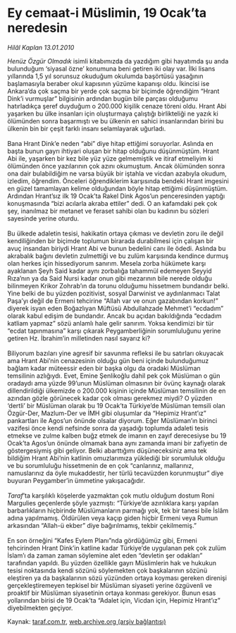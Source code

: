 # Ey cemaat-i Müslimin, 19 Ocak’ta neredesin

*Hilâl Kaplan 13.01.2010*

<div class="yazi"><i>Henüz Özgür Olmadık</i> isimli kitabımızda da yazdığım gibi hayatımda şu anda bulunduğum ‘siyasal özne’ konumuna beni getiren iki olay var. İlki lisans yıllarında 1,5 yıl sorunsuz okuduğum okulumda başörtüsü yasağının başlamasıyla beraber okul kapısının yüzüme kapanışı oldu. İkincisi ise Ankara’da çok saçma bir yerde çok saçma bir biçimde öğrendiğim “Hrant Dink’i vurmuşlar” bilgisinin ardından bugün bile parçası olduğumu hatırladıkça şeref duyduğum o 200.000 kişilik cenaze töreni oldu. Hrant Abi yaşarken bu ülke insanları için oluşturmaya çalıştığı birlikteliği ne yazık ki ölümünden sonra başarmıştı ve bu ülkenin en sahici insanlarından birini bu ülkenin bin bir çeşit farklı insanı selamlayarak uğurladı. <br/><br/>Bana Hrant Dink’e neden “abi” diye hitap ettiğimi soruyorlar. Aslında en başta bunun gayrı ihtiyari oluşan bir hitap olduğunu düşünmüştüm. Hrant Abi ile, yaşarken bir kez bile yüz yüze gelmemiştik ve itiraf etmeliyim ki ölümünden önce yazılarının çok azını okumuştum. Ancak ölümünden sonra ona dair bulabildiğim ne varsa büyük bir iştahla ve vicdan azabıyla okudum, izledim, öğrendim. Önceleri öğrendiklerim karşısında bendeki Hrant imgesini en güzel tamamlayan kelime olduğundan böyle hitap ettiğimi düşünmüştüm. Ardından Hrant’sız ilk 19 Ocak’ta Rakel Dink Agos’un penceresinden yaptığı konuşmasında “bizi acılarla akraba ettiler” dedi. O an kafamdaki pek çok şey, inanılmaz bir metanet ve feraset sahibi olan bu kadının bu sözleri sayesinde yerine oturdu. <br/><br/>Bu ülkede adaletin tesisi, hakikatin ortaya çıkması ve devletin zoru ile değil kendiliğinden bir biçimde toplumun birarada durabilmesi için çalışan bir avuç insandan biriydi Hrant Abi ve bunun bedelini canı ile ödedi. Aslında bu akrabalık bağını devletin zulmettiği ve bu zulüm karşısında kendince durmuş olan herkes için hissediyorum sanırım. Mesela zorba hükümete karşı ayaklanan Şeyh Said kadar aynı zorbalığa tahammül edemeyen Seyyid Rıza’nın ya da Said Nursi kadar onun gibi mezarının bile nerede olduğu bilinmeyen Krikor Zohrab’ın da torunu olduğumu hissetmem bundandır belki. Yine belki de bu yüzden pozitivist, sosyal Darwinist ve aydınlanmacı Talat Paşa’yı değil de Ermeni tehcirine “Allah var ve onun gazabından korkun!” diyerek isyan eden Boğazlıyan Müftüsü Abdullahzade Mehmet’i “ecdadım” olarak kabul edişim de bundandır. Ancak bu açıdan bakıldığında “ecdadım katliam yapmaz” sözü anlamlı hale gelir sanırım. Yoksa kendimizi bir tür “ecdat tapınmasına” karşı çıkarak Peygamberliğinin sorumluluğunu yerine getiren Hz. İbrahim’in milletinden nasıl sayarız ki? <br/><br/>Biliyorum bazıları yine agresif bir savunma refleksi ile bu satırları okuyacak ama Hrant Abi’nin cenazesinin olduğu gün beni içinde bulunduğumuz bağlam kadar müteessir eden bir başka olgu da oradaki Müslüman temsilinin azlığıydı. Evet, Emine Şenlikoğlu dahil pek çok Müslüman o gün oradaydı ama yüzde 99’unun Müslüman olmasının bir övünç kaynağı olarak dillendirildiği ülkemizde o 200.000 kişinin içinde Müslüman temsilinin de en azından gözle görünecek kadar çok olması gerekmez miydi? O yüzden ‘dertli’ bir Müslüman olarak bu 19 Ocak’ta Türkiye’de Müslüman temsili olan Özgür-Der, Mazlum-Der ve İMH gibi oluşumlar da “Hepimiz Hrant’ız” pankartları ile Agos’un önünde olsalar diyorum. Eğer Müslüman’ın birinci vazifesi önce kendi nefsinde sonra da yaşadığı toplumda adaleti tesis etmekse ve zulme kalben buğz etmek de imanın en zayıf derecesiyse bu 19 Ocak’ta Agos’un önünde olmamak bana aynı zamanda imani bir zafiyetin de göstergesiymiş gibi geliyor. Belki abarttığımı düşüneceksiniz ama tek bildiğim Hrant Abi’nin katlinin omuzlarımıza yüklediği bir sorumluluk olduğu ve bu sorumluluğu hissetmenin de en çok “canlarınız, mallarınız, namuslarınız da öyle mukaddestir, her türlü tecavüzden korunmuştur” diye buyuran Peygamber’in ümmetine yakışacağıdır. <i><br/><br/>Taraf</i>’ta karşılıklı köşelerde yazmaktan çok mutlu olduğum dostum Roni Margulies geçenlerde şöyle yazmıştı: “Türkiye’de azınlıklara karşı yapılan barbarlıkların hiçbirinde Müslümanların parmağı yok, tek bir tanesi bile İslâm adına yapılmamış. Öldürülen veya kaçıp giden hiçbir Ermeni veya Rumun arkasından “Allah-ü ekber” diye bağırılmamış, tekbir çekilmemiş.” <br/><br/>En son örneğini “Kafes Eylem Planı”nda gördüğümüz gibi, Ermeni tehcirinden Hrant Dink’in katline kadar Türkiye’de uygulanan pek çok zulüm İslam’ı da zaman zaman söylemine alet eden “devletin şer odakları” tarafından yapıldı. Bu yüzden özellikle gayrı Müslimlerin hak ve hukukun tesisi noktasında kendi sözünü söylemekten çok başkalarının sözünü eleştiren ya da başkalarının sözü yüzünden ortaya koyması gereken direnişi gerçekleştiremeyen tepkisel bir Müslüman siyaseti yerine özgüvenli ve proaktif bir Müslüman siyasetinin ortaya konması gerekiyor. Bunun esas yollarından birisi de 19 Ocak’ta “Adalet için, Vicdan için, Hepimiz Hrant’ız” diyebilmekten geçiyor.</div>

Kaynak: [taraf.com.tr](http://taraf.com.tr:80/makale/9482.htm), [web.archive.org (arşiv bağlantısı)](http://web.archive.org/web/20100329031153/http://taraf.com.tr:80/makale/9482.htm)
